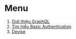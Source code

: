 # Menu
1. [Giới thiệu GraphQL](RubyGuide/GraphQL.md)
2. [Tìm hiểu Basic Authentication](RubyGuide/BasicAuthentication.md)
3. [Devise](RubyGuide/Devise.md)
